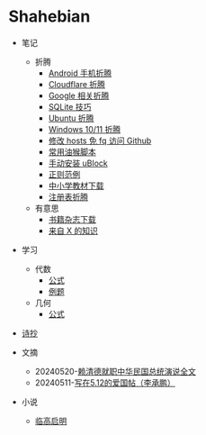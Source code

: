 # Shahebian

- 笔记
  - 折腾
    - [Android 手机折腾](./article/note-android-z-turn.md)
    - [Cloudflare 折腾](./article/note-cloudflare-z-turn.md)
    - [Google 相关折腾](./article/note-google-z-turn.md)
    - [SQLite 技巧](./article/note-sqlite-howto.md)
    - [Ubuntu 折腾](./article/note-ubuntu-z-turn.md)
    - [Windows 10/11 折腾](./article/note-windows-10-11-z-turn.md)
    - [修改 hosts 免 fq 访问 Github](./article/note-github-hosts.md)
    - [常用油猴脚本](./article/note-tampermonkey.md)
    - [手动安装 uBlock](./article/note-ublock-firefox.md)
    - [正则范例](./article/note-regexp-example.md)
    - [中小学教材下载](./article/note-textbook-download.md)
    - [注册表折腾](./article/note-regedit-z-turn.md)
  - 有意思
    - [书籍杂志下载](./article/note-book-magazine.md)
    - [来自 X 的知识](./article/note-things-from-x.md)

- 学习
  - 代数
    - [公式](./article/study-algebra-formula.md)
    - [例题](./article/study-algebra-example.md)
  - 几何
    - [公式](./article/study-geometry-formula.md)

- [诗抄](./poem.md)

- 文摘
  - 20240520-[赖清德就职中华民国总统演说全文](./article/digest-lai-speech.md)
  - 20240511-[写在5.12的爱国帖（李承鹏）](./article/digest-512.md)

- 小说
  - [临高启明](./novel/lgqm/index.md)

